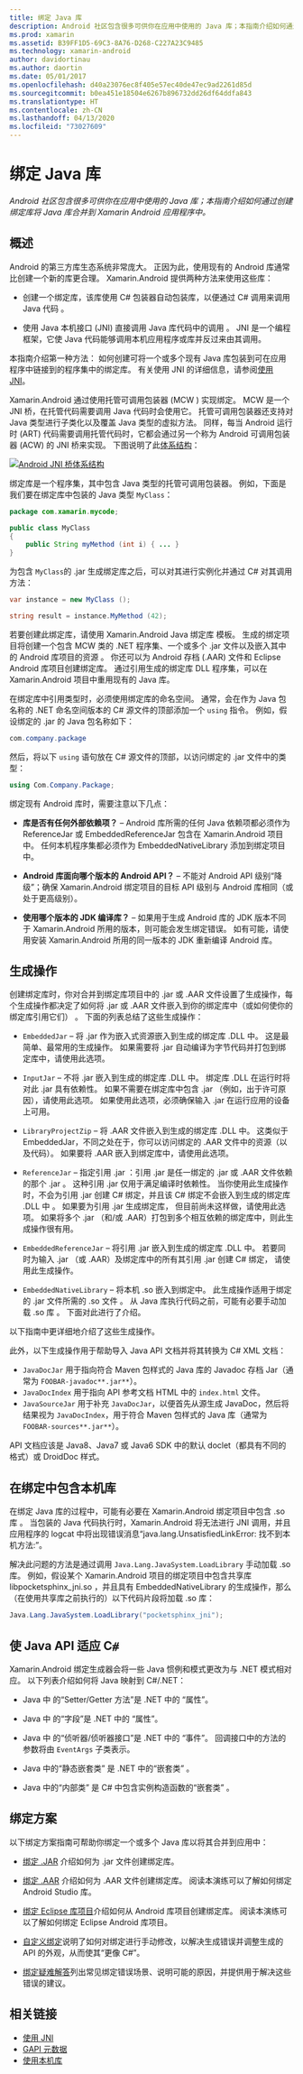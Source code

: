 ```yaml
---
title: 绑定 Java 库
description: Android 社区包含很多可供你在应用中使用的 Java 库；本指南介绍如何通过创建绑定库将 Java 库合并到 Xamarin Android 应用程序中。
ms.prod: xamarin
ms.assetid: B39FF1D5-69C3-8A76-D268-C227A23C9485
ms.technology: xamarin-android
author: davidortinau
ms.author: daortin
ms.date: 05/01/2017
ms.openlocfilehash: d40a23076ec8f405e57ec40de47ec9ad2261d85d
ms.sourcegitcommit: b0ea451e18504e6267b896732dd26df64ddfa843
ms.translationtype: HT
ms.contentlocale: zh-CN
ms.lasthandoff: 04/13/2020
ms.locfileid: "73027609"
---
```

# <a name="binding-a-java-library"></a>绑定 Java 库

_Android 社区包含很多可供你在应用中使用的 Java 库；本指南介绍如何通过创建绑定库将 Java 库合并到 Xamarin Android 应用程序中。_

## <a name="overview"></a>概述

Android 的第三方库生态系统非常庞大。 正因为此，使用现有的 Android 库通常比创建一个新的库更合理。 Xamarin.Android 提供两种方法来使用这些库：

- 创建一个绑定库，该库使用 C# 包装器自动包装库，以便通过 C# 调用来调用 Java 代码  。

- 使用 Java 本机接口 (JNI) 直接调用 Java 库代码中的调用   。 JNI 是一个编程框架，它使 Java 代码能够调用本机应用程序或库并反过来由其调用。

本指南介绍第一种方法：  如何创建可将一个或多个现有 Java 库包装到可在应用程序中链接到的程序集中的绑定库。 有关使用 JNI 的详细信息，请参阅[使用 JNI](~/android/platform/java-integration/working-with-jni.md)。

Xamarin.Android 通过使用托管可调用包装器  (MCW  ) 实现绑定。 MCW 是一个 JNI 桥，在托管代码需要调用 Java 代码时会使用它。 托管可调用包装器还支持对 Java 类型进行子类化以及覆盖 Java 类型的虚拟方法。 同样，每当 Android 运行时 (ART) 代码需要调用托管代码时，它都会通过另一个称为 Android 可调用包装器 (ACW) 的 JNI 桥来实现。 下图说明了此[体系结构](~/android/internals/architecture.md)：

[![Android JNI 桥体系结构](images/architecture.png)](images/architecture.png#lightbox)

绑定库是一个程序集，其中包含 Java 类型的托管可调用包装器。 例如，下面是我们要在绑定库中包装的 Java 类型 `MyClass`：

```java
package com.xamarin.mycode;

public class MyClass
{
    public String myMethod (int i) { ... }
}
```

为包含 `MyClass`的 .jar  生成绑定库之后，可以对其进行实例化并通过 C# 对其调用方法：

```csharp
var instance = new MyClass ();

string result = instance.MyMethod (42);
```

若要创建此绑定库，请使用 Xamarin.Android Java 绑定库  模板。 生成的绑定项目将创建一个包含 MCW 类的 .NET 程序集、一个或多个 .jar 文件以及嵌入其中的 Android 库项目的资源  。 你还可以为 Android 存档 (.AAR) 文件和 Eclipse Android 库项目创建绑定库。 通过引用生成的绑定库 DLL 程序集，可以在 Xamarin.Android 项目中重用现有的 Java 库。

在绑定库中引用类型时，必须使用绑定库的命名空间。 通常，会在作为 Java 包名称的 .NET 命名空间版本的 C# 源文件的顶部添加一个 `using` 指令。 例如，假设绑定的 .jar  的 Java 包名称如下：

```csharp
com.company.package
```

然后，将以下 `using` 语句放在 C# 源文件的顶部，以访问绑定的 .jar  文件中的类型：

```csharp
using Com.Company.Package;
```

绑定现有 Android 库时，需要注意以下几点：

- **库是否有任何外部依赖项？** &ndash; Android 库所需的任何 Java 依赖项都必须作为 ReferenceJar  或 EmbeddedReferenceJar  包含在 Xamarin.Android 项目中。 任何本机程序集都必须作为 EmbeddedNativeLibrary  添加到绑定项目中。  

- **Android 库面向哪个版本的 Android API？** &ndash; 不能对 Android API 级别“降级”；确保 Xamarin.Android 绑定项目的目标 API 级别与 Android 库相同（或处于更高级别）。

- **使用哪个版本的 JDK 编译库？** &ndash; 如果用于生成 Android 库的 JDK 版本不同于 Xamarin.Android 所用的版本，则可能会发生绑定错误。 如有可能，请使用安装 Xamarin.Android 所用的同一版本的 JDK 重新编译 Android 库。

## <a name="build-actions"></a>生成操作

创建绑定库时，你对合并到绑定库项目中的 .jar 或 .AAR 文件设置了生成操作，每个生成操作都决定了如何将 .jar 或 .AAR 文件嵌入到你的绑定库中（或如何使你的绑定库引用它们）    。 下面的列表总结了这些生成操作：

- `EmbeddedJar` &ndash; 将 .jar  作为嵌入式资源嵌入到生成的绑定库 .DLL 中。 这是最简单、最常用的生成操作。 如果需要将 .jar  自动编译为字节代码并打包到绑定库中，请使用此选项。

- `InputJar` &ndash; 不将 .jar  嵌入到生成的绑定库 .DLL 中。 绑定库 .DLL 在运行时将对此 .jar  具有依赖性。 如果不需要在绑定库中包含 .jar  （例如，出于许可原因），请使用此选项。 如果使用此选项，必须确保输入 .jar  在运行应用的设备上可用。

- `LibraryProjectZip` &ndash; 将 .AAR 文件嵌入到生成的绑定库 .DLL 中。 这类似于 EmbeddedJar，不同之处在于，你可以访问绑定的 .AAR 文件中的资源（以及代码）。 如果要将 .AAR 嵌入到绑定库中，请使用此选项。

- `ReferenceJar` &ndash; 指定引用 .jar  ：引用 .jar  是任一绑定的 .jar 或 .AAR 文件依赖的那个 .jar   。 这种引用 .jar  仅用于满足编译时依赖性。 当你使用此生成操作时，不会为引用 .jar 创建 C# 绑定，并且该 C# 绑定不会嵌入到生成的绑定库 .DLL 中  。 如果要为引用 .jar 生成绑定库，  但目前尚未这样做，请使用此选项。 如果将多个 .jar  （和/或 .AAR）打包到多个相互依赖的绑定库中，则此生成操作很有用。

- `EmbeddedReferenceJar` &ndash; 将引用 .jar  嵌入到生成的绑定库 .DLL 中。 若要同时为输入 .jar  （或 .AAR）及绑定库中的所有其引用 .jar 创建 C# 绑定，  请使用此生成操作。

- `EmbeddedNativeLibrary` &ndash; 将本机 .so  嵌入到绑定中。 此生成操作适用于绑定的 .jar 文件所需的 .so 文件   。 从 Java 库执行代码之前，可能有必要手动加载 .so 库  。 下面对此进行了介绍。

以下指南中更详细地介绍了这些生成操作。

此外，以下生成操作用于帮助导入 Java API 文档并将其转换为 C# XML 文档：

- `JavaDocJar` 用于指向符合 Maven 包样式的 Java 库的 Javadoc 存档 Jar（通常为 `FOOBAR-javadoc**.jar**`）。
- `JavaDocIndex` 用于指向 API 参考文档 HTML 中的 `index.html` 文件。
- `JavaSourceJar` 用于补充 `JavaDocJar`，以便首先从源生成 JavaDoc，然后将结果视为 `JavaDocIndex`，用于符合 Maven 包样式的 Java 库（通常为 `FOOBAR-sources**.jar**`）。

API 文档应该是 Java8、Java7 或 Java6 SDK 中的默认 doclet（都具有不同的格式）或 DroidDoc 样式。

## <a name="including-a-native-library-in-a-binding"></a>在绑定中包含本机库

在绑定 Java 库的过程中，可能有必要在 Xamarin.Android 绑定项目中包含 .so 库  。 当包装的 Java 代码执行时，Xamarin.Android 将无法进行 JNI 调用，并且应用程序的 logcat 中将出现错误消息“java.lang.UnsatisfiedLinkError:  找不到本机方法:”。

解决此问题的方法是通过调用 `Java.Lang.JavaSystem.LoadLibrary` 手动加载 .so  库。 例如，假设某个 Xamarin.Android 项目的绑定项目中包含共享库 libpocketsphinx_jni.so  ，并且具有 EmbeddedNativeLibrary  的生成操作，那么（在使用共享库之前执行的）以下代码片段将加载 .so  库：

```csharp
Java.Lang.JavaSystem.LoadLibrary("pocketsphinx_jni");
```

## <a name="adapting-java-apis-to-ceparsl"></a>使 Java API 适应 C&eparsl;

Xamarin.Android 绑定生成器会将一些 Java 惯例和模式更改为与 .NET 模式相对应。 以下列表介绍如何将 Java 映射到 C#/.NET：

- Java 中  的“Setter/Getter 方法”是 .NET 中的  “属性”。

- Java 中  的“字段”是 .NET 中的  “属性”。

- Java 中  的“侦听器/侦听器接口”是 .NET 中的  “事件”。 回调接口中的方法的参数将由 `EventArgs` 子类表示。

- Java 中的“静态嵌套类”  是 .NET 中的“嵌套类”  。

- Java 中的“内部类”  是 C# 中包含实例构造函数的“嵌套类”  。

## <a name="binding-scenarios"></a>绑定方案

以下绑定方案指南可帮助你绑定一个或多个 Java 库以将其合并到应用中：

- [绑定 .JAR](~/android/platform/binding-java-library/binding-a-jar.md) 介绍如何为 .jar  文件创建绑定库。

- [绑定 .AAR](~/android/platform/binding-java-library/binding-an-aar.md) 介绍如何为 .AAR 文件创建绑定库。 阅读本演练可以了解如何绑定 Android Studio 库。

- [绑定 Eclipse 库项目](~/android/platform/binding-java-library/binding-a-library-project.md)介绍如何从 Android 库项目创建绑定库。 阅读本演练可以了解如何绑定 Eclipse Android 库项目。

- [自定义绑定](~/android/platform/binding-java-library/customizing-bindings/index.md)说明了如何对绑定进行手动修改，以解决生成错误并调整生成的 API 的外观，从而使其“更像 C#”。

- [绑定疑难解答](~/android/platform/binding-java-library/troubleshooting-bindings.md)列出常见绑定错误场景、说明可能的原因，并提供用于解决这些错误的建议。

## <a name="related-links"></a>相关链接

- [使用 JNI](~/android/platform/java-integration/working-with-jni.md)
- [GAPI 元数据](https://www.mono-project.com/docs/gui/gtksharp/gapi/#metadata)
- [使用本机库](~/android/platform/native-libraries.md)

